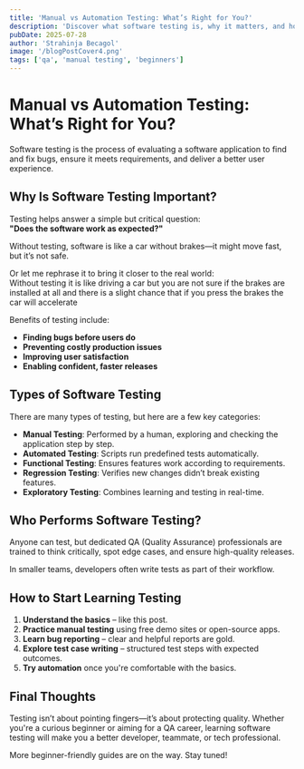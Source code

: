 ```yaml
---
title: 'Manual vs Automation Testing: What’s Right for You?'
description: 'Discover what software testing is, why it matters, and how to get started as a beginner.'
pubDate: 2025-07-28
author: 'Strahinja Becagol'
image: '/blogPostCover4.png'
tags: ['qa', 'manual testing', 'beginners']
---
```


# Manual vs Automation Testing: What’s Right for You?

Software testing is the process of evaluating a software application to find and fix bugs, ensure it meets requirements, and deliver a better user experience.

## Why Is Software Testing Important?

Testing helps answer a simple but critical question:  
**"Does the software work as expected?"**

Without testing, software is like a car without brakes—it might move fast, but it’s not safe.   
  
Or let me rephrase it to bring it closer to the real world:  
Without testing it is like driving a car but you are not sure if the brakes are installed at all and there is a slight chance that if you press the brakes the car will accelerate

Benefits of testing include:

- **Finding bugs before users do**
- **Preventing costly production issues**
- **Improving user satisfaction**
- **Enabling confident, faster releases**

## Types of Software Testing

There are many types of testing, but here are a few key categories:

- **Manual Testing**: Performed by a human, exploring and checking the application step by step.
- **Automated Testing**: Scripts run predefined tests automatically.
- **Functional Testing**: Ensures features work according to requirements.
- **Regression Testing**: Verifies new changes didn’t break existing features.
- **Exploratory Testing**: Combines learning and testing in real-time.

## Who Performs Software Testing?

Anyone can test, but dedicated QA (Quality Assurance) professionals are trained to think critically, spot edge cases, and ensure high-quality releases.

In smaller teams, developers often write tests as part of their workflow.

## How to Start Learning Testing

1. **Understand the basics** – like this post.
2. **Practice manual testing** using free demo sites or open-source apps.
3. **Learn bug reporting** – clear and helpful reports are gold.
4. **Explore test case writing** – structured test steps with expected outcomes.
5. **Try automation** once you're comfortable with the basics.

## Final Thoughts

Testing isn’t about pointing fingers—it’s about protecting quality. Whether you're a curious beginner or aiming for a QA career, learning software testing will make you a better developer, teammate, or tech professional.

More beginner-friendly guides are on the way. Stay tuned!
